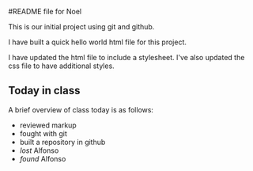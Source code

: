 #README file for Noel

This is our initial project using git and github.

I have built a quick hello world html file for this project.

I have updated the html file to include a stylesheet.
I've also updated the css file to have additional styles.

## Today in class
A brief overview of class today is as follows:
* reviewed markup
* fought with git
* built a repository in github
* _lost_ Alfonso
* _found_ Alfonso
